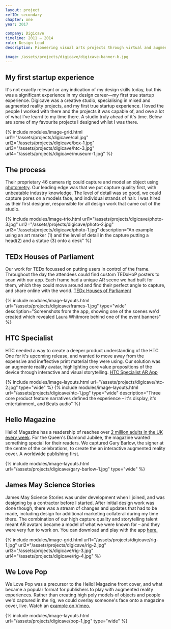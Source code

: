 ```yaml
---
layout: project
refID: secondary
chapter: one
year: 2017

company: Digicave
timeline: 2011 – 2014
role: Design Lead
description: Pioneering visual arts projects through virtual and augmented reality experiences

image: /assets/projects/digicave/digicave-banner-b.jpg
---
```


## My first startup experience

It's not exactly relevant or any indication of my design skills today, but this was a significant experience in my design career—my first true startup experience. Digicave was a creative studio, specialising in mixed and augmented reality projects, and my first true startup experience. I loved the people I worked with there and the projects it was capable of, and owe a lot of what I've learnt to my time there. A studio truly ahead of it's time. Below are some of my favourite projects I designed whilst I was there.

{% include modules/image-grid.html url1="/assets/projects/digicave/cal.jpg" url2="/assets/projects/digicave/box-1.jpg" url3="/assets/projects/digicave/htc-3.jpg" url4="/assets/projects/digicave/museum-1.jpg" %}

## The process

Their proprietary 46 camera rig could capture and model an object using [photometry](<https://en.wikipedia.org/wiki/Photometry_(optics)>). Our leading edge was that we put capture quality first, with unbeatable industry knowledge. The level of detail was so good, we could capture pores on a models face, and individual strands of hair. I was hired as their first designer, responsible for all design work that came out of the studio.

{% include modules/image-trio.html url1="/assets/projects/digicave/photo-3.jpg" url2="/assets/projects/digicave/photo-2.jpg" url3="/assets/projects/digicave/photo-1.jpg" description="An example using an art marker (1) and the level of detail in the capture putting a head(2) and a statue (3) onto a desk" %}

## TEDx Houses of Parliament

Our work for TEDx focussed on putting users in control of the frame. Throughout the day the attendees could find custom TEDxHoP posters to scan with our app. Each frame had a unique AR scene we had built for them, which they could move around and find their perfect angle to capture, and share online with the world. [TEDx Houses of Parliament](https://play.google.com/store/apps/details?id=com.digicave.tedxhopframes)

{% include modules/image-layouts.html url="/assets/projects/digicave/frames-1.jpg" type="wide" description="Screenshots from the app, showing one of the scenes we'd created which revealed Laura Whitmore behind one of the event banners" %}

## HTC Specialist

HTC needed a way to create a deeper product understanding of the HTC One for it's upcoming release, and wanted to move away from the expensive and ineffective print material they were using. Our solution was an augmente reality avatar, highlighting core value propositions of the device through interactive and visual storytelling. [HTC Specialist AR App](https://play.google.com/store/apps/details?id=com.digicave.htc.specialist.ar)

{% include modules/image-layouts.html url="/assets/projects/digicave/htc-2.jpg" type="wide" %}
{% include modules/image-layouts.html url="/assets/projects/digicave/htc-1.jpg" type="wide" description="Three core product feature narratives defined the experience – it's display, it's entertainment, and Beats audio" %}

## Hello Magazine

​Hello! Magazine has a readership of reaches over [2 million adults in the UK every week](http://www.hellomagazine.com/marketing/marketing01.html). For the Queen's Diamond Jubilee, the magazine wanted something special for their readers. We captured Gary Barlow, the signer at the centre of the celebrations, to create the an interactive augmented reality cover. A worldwide publishing first.

{% include modules/image-layouts.html url="/assets/projects/digicave/gary-barlow-1.jpg" type="wide" %}

## James May Science Stories

James May Science Stories was under development when I joined, and was designing by a contractor before I started. After initial design work was done though, there was a stream of changes and updates that had to be made, including design for additional marketing collateral during my time there. The combination of our high capture quality and storytelling talent meant AR avatars became a model of what we were known for – and they were very fun to work on. You can download and play with the app [here.](https://itunes.apple.com/pk/app/james-mays-science-stories/id517111167?mt=8)

{% include modules/image-grid.html url1="/assets/projects/digicave/rig-1.jpg" url2="/assets/projects/digicave/rig-2.jpg" url3="/assets/projects/digicave/rig-3.jpg" url4="/assets/projects/digicave/rig-4.jpg" %}

## We Love Pop

We Love Pop was a precursor to the Hello! Magazine front cover, and what became a popular format for publishers to play with augmented reality experiences. Rather than creating high poly models of objects and people we'd captured in the rig, we could overlay someone's face onto a magazine cover, live. Watch an [example on Vimeo.](https://vimeo.com/84395127)

{% include modules/image-layouts.html url="/assets/projects/digicave/pop-1.jpg" type="wide" %}
